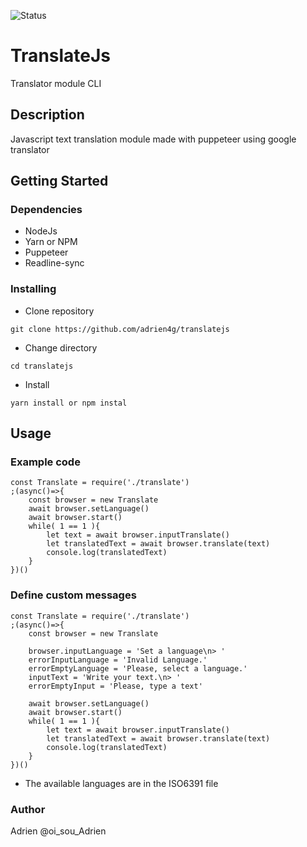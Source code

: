 ![Status](https://img.shields.io/badge/status-development-orange) 
# TranslateJs

Translator module CLI

## Description

Javascript text translation module made with puppeteer using google translator

## Getting Started

### Dependencies

* NodeJs
* Yarn or NPM
* Puppeteer
* Readline-sync

### Installing

* Clone repository
```
git clone https://github.com/adrien4g/translatejs
```
* Change directory
```
cd translatejs
```
* Install
```
yarn install or npm instal
```

## Usage
### Example code

```
const Translate = require('./translate')
;(async()=>{
    const browser = new Translate
    await browser.setLanguage()
    await browser.start()
    while( 1 == 1 ){
        let text = await browser.inputTranslate()
        let translatedText = await browser.translate(text)
        console.log(translatedText)
    }   
})()
```
### Define custom messages
```
const Translate = require('./translate')
;(async()=>{
    const browser = new Translate
    
    browser.inputLanguage = 'Set a language\n> '
    errorInputLanguage = 'Invalid Language.'
    errorEmptyLanguage = 'Please, select a language.'
    inputText = 'Write your text.\n> '
    errorEmptyInput = 'Please, type a text'
    
    await browser.setLanguage()
    await browser.start()
    while( 1 == 1 ){
        let text = await browser.inputTranslate()
        let translatedText = await browser.translate(text)
        console.log(translatedText)
    }   
})()
```
* The available languages are in the ISO6391 file
### Author
Adrien
@oi_sou_Adrien





